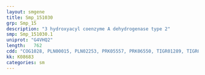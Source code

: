 ```yaml
---
layout: smgene
title: Smp_151030
grp: Smp_15
description: "3 hydroxyacyl coenzyme A dehydrogenase type 2"
smp: Smp_151030.1
uniprot: "G4VHQ2"
length:   762
cdd: "COG1028, PLN00015, PLN02253, PRK05557, PRK06550, TIGR01289, TIGR01830, cd05371, cl21454, pfam00106, pfam13561, smart00822"
kk: K08683
categories: sm
---
```

